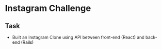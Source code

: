 Instagram Challenge
===================

## Task
* Built an Instagram Clone using API between front-end (React) and back-end (Rails)

